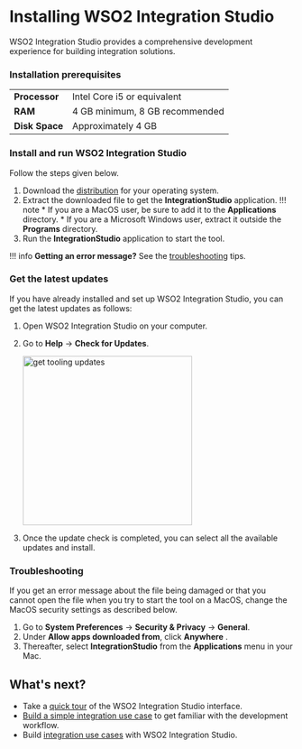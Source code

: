 # Installing WSO2 Integration Studio

WSO2 Integration Studio provides a comprehensive development experience for building integration solutions.

### Installation prerequisites

<table>
    <tr>
        <td><b>Processor</b></td>
        <td>Intel Core i5 or equivalent </td>
    </tr>
    <tr>
        <td><b>RAM</b></td>
        <td>4 GB minimum, 8 GB recommended </td>
    </tr>
    <tr>
        <td><b>Disk Space</b></td>
        <td>Approximately 4 GB </td>
    </tr>
</table>

### Install and run WSO2 Integration Studio

Follow the steps given below.

1.  Download the [distribution](https://wso2.com/integration/integration-studio/) for your operating system.
2.  Extract the downloaded file to get the **IntegrationStudio**
    application. 
    !!! note
        * If you are a MacOS user, be sure to add it to the **Applications** directory.
        * If you are a Microsoft Windows user, extract it outside the **Programs** directory.
3.  Run the **IntegrationStudio** application to start the tool.

!!! info
    **Getting an error message?** See the [troubleshooting](#troubleshooting) tips.

### Get the latest updates

If you have already installed and set up WSO2 Integration Studio, you can get the latest updates as follows:

1.  Open WSO2 Integration Studio on your computer.
2.  Go to **Help** -> **Check for Updates**.

    <img src="../../assets/img/get-tooling-updates.png" alt="get tooling updates" width="300">

3.  Once the update check is completed, you can select all the available updates and install.

### Troubleshooting

If you get an error message about the file being damaged or that you
cannot open the file when you try to start the tool on a MacOS, change the
MacOS security settings as described below.

1.  Go to **System Preferences** -\> **Security & Privacy** -\> **General**.
2.  Under **Allow apps downloaded from**, click **Anywhere** .
3.  Thereafter, select **IntegrationStudio** from the **Applications** menu in your Mac.

## What's next?

-   Take a [quick tour](../develop/WSO2-Integration-Studio.md) of the WSO2 Integration Studio interface.
-   [Build a simple integration use case](../develop/integration-development-kickstart.md) to get familiar with the development workflow. 
-   Build [integration use cases](../../use-cases/learn-overview) with WSO2 Integration Studio.
